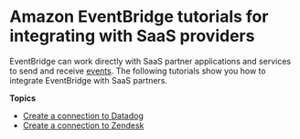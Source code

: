 # Amazon EventBridge tutorials for integrating with SaaS providers<a name="eb-saas-tutorials"></a>

EventBridge can work directly with SaaS partner applications and services to send and receive [events](eb-events.md)\. The following tutorials show you how to integrate EventBridge with SaaS partners\.

**Topics**
+ [Create a connection to Datadog](eb-tutorial-datadog.md)
+ [Create a connection to Zendesk](eb-tutorial-zendesk.md)